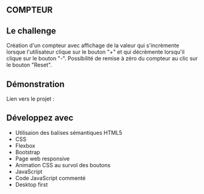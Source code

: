 ## COMPTEUR

## Le challenge

Création d'un compteur avec affichage de la valeur qui s'incrèmente lorsque l'utilisateur clique sur le bouton "+" et qui décrèmente lorsqu'il clique sur le bouton "-". Possibilité de remise à zéro du compteur au clic sur le bouton "Reset".

## Démonstration

Lien vers le projet :

## Développez avec

- Utilisaion des balises sémantiques HTML5
- CSS
- Flexbox
- Bootstrap
- Page web responsive
- Animation CSS au survol des boutons
- JavaScript
- Code JavaScript commenté
- Desktop first
